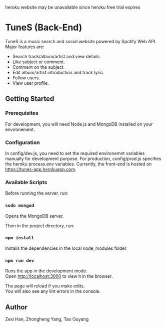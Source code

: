 heroku website may be unavailable since heroku free trial expires
# TuneS (Back-End)

TuneS is a music search and social website powered by Spotify Web API. Major features are:

* Search track/album/artist and view details.
* Like subject or comment.
* Comment on the subject.
* Edit album/artist introduction and track lyric.
* Follow users.
* View user profile.

## Getting Started

### Prerequisites

For development, you will need Node.js and MongoDB installed on your environement.

### Configuration

In config/dev.js, you need to set the required environemnt variables manually for development purpose. For production, config/prod.js specifies the heroku process.env variables. Currently, the front-end is hosted on https://tunes-app.herokuapp.com.

### Available Scripts

Before running the server, run:

### `sudo mongod`

Opens the MongoDB server.

Then in the project directory, run:

### `npm install`

Installs the dependencies in the local node_modules folder.

### `npm run dev`

Runs the app in the development mode.<br>
Open [http://localhost:3000](http://localhost:3000) to view it in the browser.

The page will reload if you make edits.<br>
You will also see any lint errors in the console.

## Author

Zexi Han, Zhongheng Yang, Tao Ouyang
